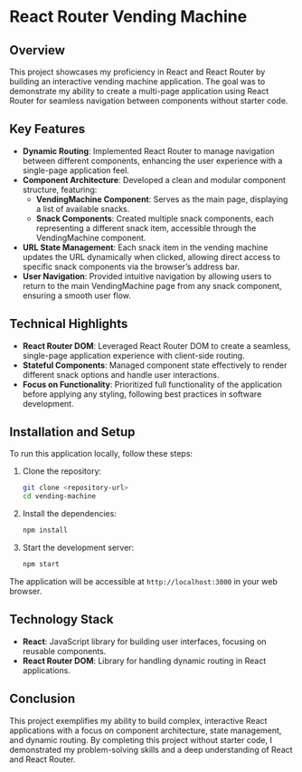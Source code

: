 # React Router Vending Machine

## Overview

This project showcases my proficiency in React and React Router by building an interactive vending machine application. The goal was to demonstrate my ability to create a multi-page application using React Router for seamless navigation between components without starter code. 

## Key Features

- **Dynamic Routing**: Implemented React Router to manage navigation between different components, enhancing the user experience with a single-page application feel.
- **Component Architecture**: Developed a clean and modular component structure, featuring:
  - **VendingMachine Component**: Serves as the main page, displaying a list of available snacks.
  - **Snack Components**: Created multiple snack components, each representing a different snack item, accessible through the VendingMachine component.
- **URL State Management**: Each snack item in the vending machine updates the URL dynamically when clicked, allowing direct access to specific snack components via the browser’s address bar.
- **User Navigation**: Provided intuitive navigation by allowing users to return to the main VendingMachine page from any snack component, ensuring a smooth user flow.

## Technical Highlights

- **React Router DOM**: Leveraged React Router DOM to create a seamless, single-page application experience with client-side routing.
- **Stateful Components**: Managed component state effectively to render different snack options and handle user interactions.
- **Focus on Functionality**: Prioritized full functionality of the application before applying any styling, following best practices in software development.

## Installation and Setup

To run this application locally, follow these steps:

1. Clone the repository:
    ```bash
    git clone <repository-url>
    cd vending-machine
    ```

2. Install the dependencies:
    ```bash
    npm install
    ```

3. Start the development server:
    ```bash
    npm start
    ```

The application will be accessible at `http://localhost:3000` in your web browser.

## Technology Stack

- **React**: JavaScript library for building user interfaces, focusing on reusable components.
- **React Router DOM**: Library for handling dynamic routing in React applications.

## Conclusion

This project exemplifies my ability to build complex, interactive React applications with a focus on component architecture, state management, and dynamic routing. By completing this project without starter code, I demonstrated my problem-solving skills and a deep understanding of React and React Router.

